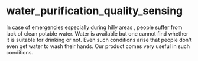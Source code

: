 # water_purification_quality_sensing
In case of emergencies especially during hilly areas , people suffer from lack of clean potable water. Water is available but one cannot find whether it is suitable for drinking or not. Even such conditions arise that people don't even get water to wash their hands. Our product comes very useful in such conditions.
